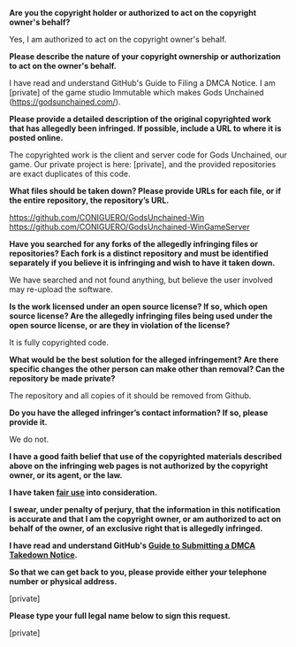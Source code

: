 **Are you the copyright holder or authorized to act on the copyright owner's behalf?**

Yes, I am authorized to act on the copyright owner's behalf.

**Please describe the nature of your copyright ownership or authorization to act on the owner's behalf.**

I have read and understand GitHub's Guide to Filing a DMCA Notice. I am [private] of the game studio Immutable which makes Gods Unchained (https://godsunchained.com/).

**Please provide a detailed description of the original copyrighted work that has allegedly been infringed. If possible, include a URL to where it is posted online.**

The copyrighted work is the client and server code for Gods Unchained, our game. Our private project is here: [private], and the provided repositories are exact duplicates of this code.

**What files should be taken down? Please provide URLs for each file, or if the entire repository, the repository’s URL.**

https://github.com/CONIGUERO/GodsUnchained-Win  
https://github.com/CONIGUERO/GodsUnchained-WinGameServer

**Have you searched for any forks of the allegedly infringing files or repositories? Each fork is a distinct repository and must be identified separately if you believe it is infringing and wish to have it taken down.**

We have searched and not found anything, but believe the user involved may re-upload the software.

**Is the work licensed under an open source license? If so, which open source license? Are the allegedly infringing files being used under the open source license, or are they in violation of the license?**

It is fully copyrighted code.

**What would be the best solution for the alleged infringement? Are there specific changes the other person can make other than removal? Can the repository be made private?**

The repository and all copies of it should be removed from Github.

**Do you have the alleged infringer’s contact information? If so, please provide it.**

We do not.

**I have a good faith belief that use of the copyrighted materials described above on the infringing web pages is not authorized by the copyright owner, or its agent, or the law.**

**I have taken <a href="https://www.lumendatabase.org/topics/22">fair use</a> into consideration.**

**I swear, under penalty of perjury, that the information in this notification is accurate and that I am the copyright owner, or am authorized to act on behalf of the owner, of an exclusive right that is allegedly infringed.**

**I have read and understand GitHub's <a href="https://docs.github.com/articles/guide-to-submitting-a-dmca-takedown-notice/">Guide to Submitting a DMCA Takedown Notice</a>.**

**So that we can get back to you, please provide either your telephone number or physical address.**

[private]

**Please type your full legal name below to sign this request.**

[private]
